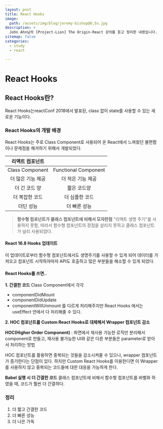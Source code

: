 ```yaml
---
layout: post
title: React Hooks
image:
  path: /assets/img/blog/jeremy-bishop@0,5x.jpg
description: >
  John Ahn님의 [Project-Lion] The Origin-React 강의를 듣고 정리한 내용입니다.
sitemap: false
categories:
  - study
  - react

---
```

# React Hooks

## React Hooks란?
React Hooks는reactConf 2018에서 발표된, class 없이 state를 사용할 수 있는 새로운 기능이다.

### React Hooks의 개발 배경
React Hooks는 주로 Class Component로 사용되어 온 React에서 느껴왔던 불편함이나 문제점을 해겨하기 위해서 개발되었다.

|리액트 컴포넌트||
|:--------------:|:-----------------:|
|Class Component|Functional Component|
|더 많은 기능 제공|더 적은 기능 제공|
|더 긴 코드 양|짧은 코드양|
|더 복잡한 코드|더 심플한 코드|
|더딘 성능|더 빠른 성능|

> **함수형 컴포넌트가 클래스 컴포넌트에 비해서 모자란점**
"리액트 생명 주기"를 사용하지 못함, 따라서 함수형 컴포넌트의 장점을 살리지 못하고 클래스 컴포넌트가 널리 사용되었다.

#### React 16.8 Hooks 업데이트
이 업데이트로부터 함수형 컴포넌트에서도 생명주기를 사용할 수 있게 되어
데이터를 가져오고 컴포넌트 시작하자마자 API도 호출하고 많은 부분들을 해소할 수 있게 되었다.

#### React Hooks를 쓰면..

**1. 간결한 코드**
Class Component에서 각각
* componentDidMount
* componentDidUpdate
* componentWillUnmount
를 다르게 처리해주지만 React Hooks 에서는 useEffect 안에서 다 처리해줄 수 있다.

**2. HOC 컴포넌트를 Custom React Hooks로 대체해서 Wrapper 컴포넌트 감소**

**HOC(Higher Order Component)** : 화면에서 재사용 가능한 로직만 분리해서 component로 만들고, 재사용 불가능한 UI와 같은 다른 부분들은 parameter로 받아서 처리하는 방법

HOC 컴포넌트를 활용하면 중복되는 것들을 감소시켜줄 수 있으나, wrapper 컴포넌트가 증가한다는 단점이 있다. 하지만 Custom React Hooks를 이용한다면 이 Wrapper를 사용하지 않고 중복되는 코드들에 대한 대응을 가능하게 한다.

**Babel 실행 시 더 간결한 코드**
클래스 컴포넌트에 비해서 함수형 컴포넌트를 바벨화 하였을 때, 코드가 훨씬 더 간결하다.

### 정리
1. 더 짧고 간결한 코드
2. 더 빠른 성능
3. 더 나은 가독
